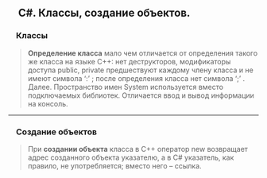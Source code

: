 ## &nbsp;&nbsp;&nbsp;&nbsp;С#. Классы, создание объектов.
### &nbsp;&nbsp;&nbsp;&nbsp;Классы

>**Определение класса** мало чем отличается от определения такого же класса на языке С++: нет деструкторов, модификаторы доступа public, private предшествуют каждому члену класса и не имеют символа ‘:’ ; после определения класса нет символа ‘;’ . Далее. Пространство имен System используется вместо подключаемых библиотек. Отличается ввод и вывод информации на консоль.  

---

### &nbsp;&nbsp;&nbsp;&nbsp;Cоздание объектов
>При **создании объекта** класса в С++ оператор new возвращает адрес созданного объекта указателю, а в С# указатель, как правило, не употребляется; вместо него – ссылка.
